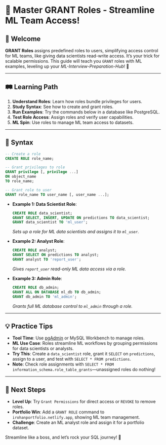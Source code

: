 # 🎉 Master GRANT Roles - Streamline ML Team Access!

## 🌟 Welcome

**GRANT Roles** assigns predefined roles to users, simplifying access control for ML teams, like giving data scientists read-write access. It’s your trick for scalable permissions. This guide will teach you `GRANT` roles with ML examples, leveling up your *ML-Interview-Preparation-Hub*! 🚀

---

## 🛤️ Learning Path

1. **Understand Roles**: Learn how roles bundle privileges for users.
2. **Study Syntax**: See how to create and grant roles.
3. **Run Examples**: Try the commands below in a database like PostgreSQL.
4. **Test Role Access**: Assign roles and verify user capabilities.
5. **ML Spin**: Use roles to manage ML team access to datasets.

---

## 📜 Syntax

```sql
-- Create a role
CREATE ROLE role_name;

-- Grant privileges to role
GRANT privilege [, privilege ...]
ON object_name
TO role_name;

-- Grant role to user
GRANT role_name TO user_name [, user_name ...];
```

- **Example 1: Data Scientist Role**:
  ```sql
  CREATE ROLE data_scientist;
  GRANT SELECT, INSERT, UPDATE ON predictions TO data_scientist;
  GRANT data_scientist TO 'ml_user';
  ```
  *Sets up a role for ML data scientists and assigns it to `ml_user`.*

- **Example 2: Analyst Role**:
  ```sql
  CREATE ROLE analyst;
  GRANT SELECT ON predictions TO analyst;
  GRANT analyst TO 'report_user';
  ```
  *Gives `report_user` read-only ML data access via a role.*

- **Example 3: Admin Role**:
  ```sql
  CREATE ROLE db_admin;
  GRANT ALL ON DATABASE ml_db TO db_admin;
  GRANT db_admin TO 'ml_admin';
  ```
  *Grants full ML database control to `ml_admin` through a role.*

---

## 💡 Practice Tips

- **Tool Time**: Use [pgAdmin](https://www.pgadmin.org) or MySQL Workbench to manage roles.
- **ML Use Case**: Roles streamline ML workflows by grouping permissions for data scientists or analysts.
- **Try This**: Create a `data_scientist` role, grant it `SELECT` on `predictions`, assign to a user, and test with `SELECT * FROM predictions`.
- **Note**: Check role assignments with `SELECT * FROM information_schema.role_table_grants`—unassigned roles do nothing!

---

## 🚀 Next Steps

- **Level Up**: Try `Grant Permissions` for direct access or `REVOKE` to remove roles.
- **Portfolio Win**: Add a `GRANT ROLE` command to `irohanportfolio.netlify.app`, showing ML team management.
- **Challenge**: Create an ML analyst role and assign it for a portfolio dataset.

Streamline like a boss, and let’s rock your SQL journey! 🌟